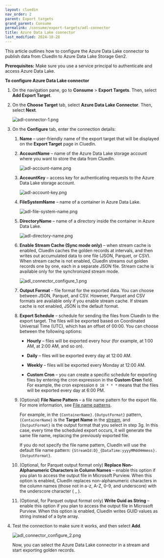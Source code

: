 ```yaml
---
layout: cluedin
nav_order: 2
parent: Export targets
grand_parent: Consume
permalink: /consume/export-targets/adl-connector
title: Azure Data Lake connector
last_modified: 2024-10-28
---
```


This article outlines how to configure the Azure Data Lake connector to publish data from CluedIn to Azure Data Lake Storage Gen2.

**Prerequisites:** Make sure you use a service principal to authenticate and access Azure Data Lake.

**To configure Azure Data Lake connector**

1. On the navigation pane, go to **Consume** > **Export Targets**. Then, select **Add Export Target**.

1. On the **Choose Target** tab, select **Azure Data Lake Connector**. Then, select **Next**.

    ![adl-connector-1.png](../../assets/images/consume/export-targets/adl-connector-1.png)

1. On the **Configure** tab, enter the connection details:

    1. **Name** – user-friendly name of the export target that will be displayed on the **Export Target** page in CluedIn.

    1. **AccountName** – name of the Azure Data Lake storage account where you want to store the data from CluedIn.

        ![adl-account-name.png](../../assets/images/consume/export-targets/adl-account-name.png)

    1. **AccountKey** – access key for authenticating requests to the Azure Data Lake storage account.

        ![adl-account-key.png](../../assets/images/consume/export-targets/adl-account-key.png)

    1. **FileSystemName** – name of a container in Azure Data Lake.

        ![adl-file-system-name.png](../../assets/images/consume/export-targets/adl-file-system-name.png)

    1. **DirectoryName** – name of a directory inside the container in Azure Data Lake.

        ![adl-directory-name.png](../../assets/images/consume/export-targets/adl-directory-name.png)

    1. **Enable Stream Cache (Sync mode only)** – when stream cache is enabled, CluedIn caches the golden records at intervals, and then writes out accumulated data to one file (JSON, Parquet, or CSV). When stream cache is not enabled, CluedIn streams out golden records one by one, each in a separate JSON file. Stream cache is available only for the synchronized stream mode.

        ![adl_connector_configure_1.png](../../assets/images/consume/export-targets/adl_connector_configure_1.png)

    1. **Output Format** – file format for the exported data. You can choose between JSON, Parquet, and CSV. However, Parquet and CSV formats are available only if you enable stream cache. If stream cache is not enabled, JSON is the default format.

    1. **Export Schedule** – schedule for sending the files from CluedIn to the export target. The files will be exported based on Coordinated Universal Time (UTC), which has an offset of 00:00. You can choose between the following options:

        - **Hourly** – files will be exported every hour (for example, at 1:00 AM, at 2:00 AM, and so on).

        - **Daily** – files will be exported every day at 12:00 AM.

        - **Weekly** – files will be exported every Monday at 12:00 AM.

        - **Custom Cron** – you can create a specific schedule for exporting files by entering the cron expression in the **Custom Cron** field. For example, the cron expression `0 18 * * *` means that the files will be exported every day at 6:00 PM.

    1. (Optional) **File Name Pattern** – a file name pattern for the export file. For more information, see [File name patterns](/consume/export-targets/file-name-patterns).

        For example, in the `{ContainerName}.{OutputFormat}` pattern, `{ContainerName}` is the **Target Name** in the [stream](/consume/streams/create-a-stream#configure-an-export-target), and `{OutputFormat}` is the output format that you select in step 3g. In this case, every time the scheduled export occurs, it will generate the same file name, replacing the previously exported file.

        If you do not specify the file name pattern, CluedIn will use the default file name pattern: `{StreamId:D}_{DataTime:yyyyMMddHHmmss}.{OutputFormat}`.

    1. (Optional, for Parquet output format only) **Replace Non-Alphanumeric Characters in Column Names** – enable this option if you plan to access the output file in Microsoft Purview. When this option is enabled, CluedIn replaces non-alphanumeric characters in the column names (those not in a-z, A-Z, 0-9, and underscore) with the underscore character ( _ ).

    1. (Optional, for Parquet output format only) **Write Guid as String** – enable this option if you plan to access the output file in Microsoft Purview.  When this option is enabled, CluedIn writes GUID values as string instead of a byte array. 

1. Test the connection to make sure it works, and then select **Add**.

    ![adl_connector_configure_2.png](../../assets/images/consume/export-targets/adl_connector_configure_2.png)

    Now, you can select the Azure Data Lake connector in a stream and start exporting golden records.